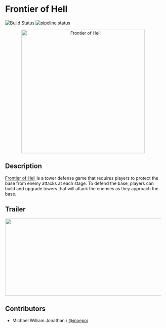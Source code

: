 # Frontier of Hell
[![Build Status](https://drone.moe.team/api/badges/moepoi/Frontier-of-Hell/status.svg)](https://drone.moe.team/moepoi/Frontier-of-Hell)
[![pipeline status](https://gitlab.com/moepoi/frontier-of-hell/badges/main/pipeline.svg)](https://gitlab.com/moepoi/frontier-of-hell/-/commits/main)


<p align="center">
  <a href="https://git.moe.team/moepoi/Frontier-of-Hell">
    <img src="https://telegra.ph/file/a918724e0cf06e890aeed.png" width="400" alt="Frontier of Hell">
  </a>
</p>

## Description
[Frontier of Hell](https://git.moe.team/moepoi/Frontier-of-Hell) is a tower defense game that requires players to protect the base from enemy attacks at each stage. To defend the base, players can build and upgrade towers that will attack the enemies as they approach the base.

## Trailer
[<img src="https://img.youtube.com/vi/IATxp1SUnLw/hqdefault.jpg" width="600" height="250"
/>](https://www.youtube.com/embed/IATxp1SUnLw)

## Contributors
- Michael William Jonathan / [@moepoi](https://github.com/moepoi)